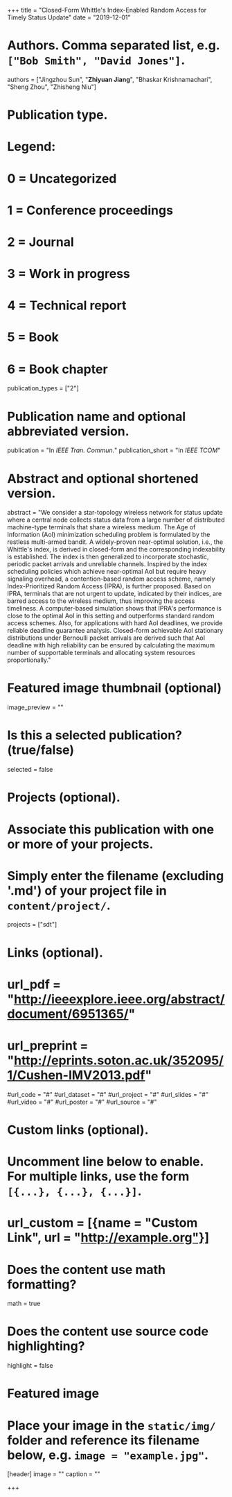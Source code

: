 +++
title = "Closed-Form Whittle's Index-Enabled Random Access for Timely Status Update"
date = "2019-12-01"

# Authors. Comma separated list, e.g. `["Bob Smith", "David Jones"]`.
authors = ["Jingzhou Sun", "**Zhiyuan Jiang**", "Bhaskar Krishnamachari", "Sheng Zhou", "Zhisheng Niu"]

# Publication type.
# Legend:
# 0 = Uncategorized
# 1 = Conference proceedings
# 2 = Journal
# 3 = Work in progress
# 4 = Technical report
# 5 = Book
# 6 = Book chapter
publication_types = ["2"]

# Publication name and optional abbreviated version.
publication = "In *IEEE Tran. Commun.*"
publication_short = "In *IEEE TCOM*"

# Abstract and optional shortened version.
abstract = "We consider a star-topology wireless network for status update where a central node collects status data from a large number of distributed machine-type terminals that share a wireless medium. The Age of Information (AoI) minimization scheduling problem is formulated by the restless multi-armed bandit. A widely-proven near-optimal solution, i.e., the Whittle's index, is derived in closed-form and the corresponding indexability is established. The index is then generalized to incorporate stochastic, periodic packet arrivals and unreliable channels. Inspired by the index scheduling policies which achieve near-optimal AoI but require heavy signaling overhead, a contention-based random access scheme, namely Index-Prioritized Random Access (IPRA), is further proposed. Based on IPRA, terminals that are not urgent to update, indicated by their indices, are barred access to the wireless medium, thus improving the access timeliness. A computer-based simulation shows that IPRA's performance is close to the optimal AoI in this setting and outperforms standard random access schemes. Also, for applications with hard AoI deadlines, we provide reliable deadline guarantee analysis. Closed-form achievable AoI stationary distributions under Bernoulli packet arrivals are derived such that AoI deadline with high reliability can be ensured by calculating the maximum number of supportable terminals and allocating system resources proportionally."

# Featured image thumbnail (optional)
image_preview = ""

# Is this a selected publication? (true/false)
selected = false

# Projects (optional).
#   Associate this publication with one or more of your projects.
#   Simply enter the filename (excluding '.md') of your project file in `content/project/`.
projects = ["sdt"]

# Links (optional).
# url_pdf = "http://ieeexplore.ieee.org/abstract/document/6951365/"
# url_preprint = "http://eprints.soton.ac.uk/352095/1/Cushen-IMV2013.pdf"
#url_code = "#"
#url_dataset = "#"
#url_project = "#"
#url_slides = "#"
#url_video = "#"
#url_poster = "#"
#url_source = "#"

# Custom links (optional).
#   Uncomment line below to enable. For multiple links, use the form `[{...}, {...}, {...}]`.
# url_custom = [{name = "Custom Link", url = "http://example.org"}]

# Does the content use math formatting?
math = true

# Does the content use source code highlighting?
highlight = false

# Featured image
# Place your image in the `static/img/` folder and reference its filename below, e.g. `image = "example.jpg"`.
[header]
image = ""
caption = ""

+++

